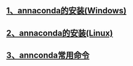 ## [1、annaconda的安装(Windows)](./annaconda的安装(Windows))
## [2、annaconda的安装(Linux)](https://jaysonteng.github.io/annaconda/annaconda的安装(Linux).html)
## [3、annconda常用命令](https://jaysonteng.github.io/annaconda/annaconda常用命令.html)
